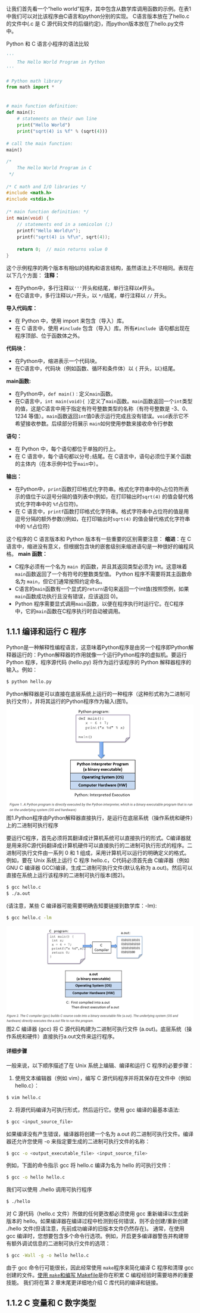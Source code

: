 让我们首先看一个“hello world”程序，其中包含从数学库调用函数的示例。在表1 中我们可以对比该程序由C语言和python分别的实现。 C语言版本放在了hello.c 的文件中(.c 是 C 源代码文件的后缀约定)，而python版本放在了hello.py文件中。

 Python 和 C 语言小程序的语法比较
```python
'''
    The Hello World Program in Python
'''

# Python math library
from math import *


# main function definition:
def main():
    # statements on their own line
    print("Hello World")
    print("sqrt(4) is %f" % (sqrt(4)))

# call the main function:
main()
```

```c
/*
    The Hello World Program in C
 */

/* C math and I/O libraries */
#include <math.h>
#include <stdio.h>

/* main function definition: */
int main(void) {
    // statements end in a semicolon (;)
    printf("Hello World\n");
    printf("sqrt(4) is %f\n", sqrt(4));

    return 0;  // main returns value 0
}
```
这个示例程序的两个版本有相似的结构和语言结构，虽然语法上不尽相同。表现在以下几个方面：
**注释：**
+ 在Python中，多行注释以`'''`开头和结尾，单行注释以`#`开头。
+ 在C语言中，多行注释以`/*`开头，以 `*/`结尾，单行注释以 `//` 开头。

**导入代码库：**
+ 在 Python 中，使用 import 来包含（导入）库。
+ 在 C 语言中，使用 `#include` 包含（导入）库。所有`#include `语句都出现在程序顶部、位于函数体之外。

**代码块：**
+ 在Python中，缩进表示一个代码块。
+ 在C语言中，代码块（例如函数、循环和条件体）以 `{` 开头，以`}`结尾。

**main函数:**
+ 在Python中，`def main()：`定义`main`函数。
+ 在C语言中，`int main(void){ }`定义了`main`函数。`main`函数返回一个`int`类型的值，这是C语言中用于指定有符号整数类型的名称（有符号整数是 -3、0、1234 等值）。`main`函数返回`int`值0表示运行完成且没有错误。`void`表示它不希望接收参数。后续部分将展示 `main`如何使用参数来接收命令行参数

**语句：**
+ 在 Python 中，每个语句都位于单独的行上。
+ 在 C 语言中，每个语句都以分号`;`结尾。在 C语言中，语句必须位于某个函数的主体内（在本示例中位于`main`中）。

**输出：**
+   在Python中，`print`函数打印格式化字符串。格式化字符串中的`%`占位符所表示的值位于以逗号分隔的值列表中(例如，在打印输出时`sqrt(4)` 的值会替代格式化字符串中的 `%f`占位符)。
+ 在 C 语言中，`printf`函数打印格式化字符串。格式字符串中占位符的值是用逗号分隔的额外参数((例如，在打印输出时`sqrt(4)` 的值会替代格式化字符串中的 `%f`占位符)

这个程序的 C 语言版本和 Python 版本有一些重要的区别需要注意：
**缩进**：在 C 语言中，缩进没有意义，但根据包含块的嵌套级别来缩进语句是一种很好的编程风格。
**main 函数：**
+ C程序必须有一个名为 `main `的函数，并且其返回类型必须为 int。这意味着`main`函数返回了一个有符号的整数类型值。 Python 程序不需要将其主函数命名为 `main`，但它们通常按照约定命名。
+ C语言的`main`函数有一个显式的`return`语句来返回一个int值(按照惯例，如果`main`函数成功执行且没有错误，应该返回 0)。
+ Python 程序需要显式调用`main`函数，以便在程序执行时运行它。在C程序中，它的`main`函数在C程序执行时自动被调用。

## 1.1.1 编译和运行 C 程序
Python是一种解释性编程语言，这意味着Python程序是由另一个程序即Python解释器运行的：Python解释器的作用就像一个运行Python程序的虚拟机。要运行 Python 程序，程序源代码 (hello.py) 将作为运行该程序的 Python 解释器程序的输入。例如：
```bash
$ python hello.py
```
Python解释器是可以直接在底层系统上运行的一种程序（这种形式称为二进制可执行文件），并将其运行的Python程序作为输入(图1)。
![](attach/Pasted%20image%2020240326161900.png)
图1.Python程序由Python解释器直接执行，是运行在底层系统（操作系统和硬件）上的二进制可执行程序

要运行C程序，首先必须将其翻译成计算机系统可以直接执行的形式。C编译器就是用来将C源代码翻译成计算机硬件可以直接执行的二进制可执行形式的程序。二进制可执行文件由一系列 0 和 1 组成，采用计算机可以运行的明确定义的格式。
例如，要在 Unix 系统上运行 C 程序 hello.c，C代码必须首先由 C编译器（例如 GNU C 编译器 GCC)编译，生成二进制可执行文件(默认名称为 a.out)。然后可以直接在系统上运行该程序的二进制可执行版本(图2)。
```bash
$ gcc hello.c
$ ./a.out
```
(请注意，某些 C 编译器可能需要明确告知要链接到数学库：-lm):
```bash
$ gcc hello.c -lm
```
![](attach/Pasted%20image%2020240326162852.png)
图2.C 编译器 (gcc) 将 C 源代码构建为二进制可执行文件 (a.out)。底层系统（操作系统和硬件）直接执行a.out文件来运行程序。

#### 详细步骤
一般来说，以下顺序描述了在 Unix 系统上编辑、编译和运行 C 程序的必要步骤：
1. 使用文本编辑器（例如 vim），编写 C 源代码程序并将其保存在文件中（例如 hello.c）：
```bash
$ vim hello.c
```
2. 将源代码编译为可执行形式，然后运行它。使用 gcc 编译的最基本语法:
```bash
$ gcc <input_source_file>
```
如果编译没有产生错误，编译器将创建一个名为 a.out 的二进制可执行文件。编译器还允许您使用 -o 来指定要生成的二进制可执行文件的名称：
```bash
$ gcc -o <output_executable_file> <input_source_file>
```
例如，下面的命令指示 gcc 将 hello.c 编译为名为 hello 的可执行文件：
```bash
$ gcc -o hello hello.c
```
我们可以使用 ./hello 调用可执行程序
```bash
$ ./hello
```
对 C 源代码（hello.c 文件）所做的任何更改都必须使用 gcc 重新编译以生成新版本的 hello。如果编译器在编译过程中检测到任何错误，则不会创建/重新创建 ./hello 文件(但请注意，先前成功编译的旧版本文件仍然存在)。
通常，在使用 gcc 编译时，您想要包含多个命令行选项。例如，开启更多编译器警告并构建带有额外调试信息的二进制可执行文件的选项：
```bash
$ gcc -Wall -g -o hello hello.c
```
由于 gcc 命令行可能很长，因此经常使用 `make`程序来简化编译 C 程序和清理 gcc 创建的文件。[使用 `make`和编写 Makefile](https://www.cs.swarthmore.edu/~newhall/unixhelp/howto_makefiles.html)是你在积累 C 编程经验时需要培养的重要技能。
我们将在第 2 章末尾更详细地介绍 C 库代码的编译和链接。

## 1.1.2 C 变量和 C 数字类型

